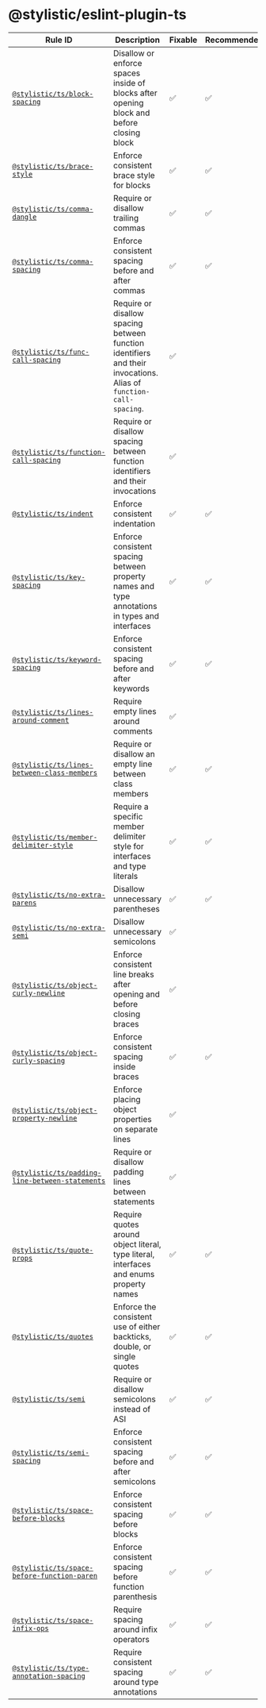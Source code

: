 <!--
/* GENERATED, DO NOT EDIT DIRECTLY */
-->

# @stylistic/eslint-plugin-ts

| Rule ID                                                                                    | Description                                                                                                       | Fixable | Recommended |
| ------------------------------------------------------------------------------------------ | ----------------------------------------------------------------------------------------------------------------- | ------- | ----------- |
| [`@stylistic/ts/block-spacing`](./rules/block-spacing)                                     | Disallow or enforce spaces inside of blocks after opening block and before closing block                          | ✅      | ✅          |
| [`@stylistic/ts/brace-style`](./rules/brace-style)                                         | Enforce consistent brace style for blocks                                                                         | ✅      | ✅          |
| [`@stylistic/ts/comma-dangle`](./rules/comma-dangle)                                       | Require or disallow trailing commas                                                                               | ✅      | ✅          |
| [`@stylistic/ts/comma-spacing`](./rules/comma-spacing)                                     | Enforce consistent spacing before and after commas                                                                | ✅      | ✅          |
| [`@stylistic/ts/func-call-spacing`](./rules/func-call-spacing)                             | Require or disallow spacing between function identifiers and their invocations. Alias of `function-call-spacing`. | ✅      |             |
| [`@stylistic/ts/function-call-spacing`](./rules/function-call-spacing)                     | Require or disallow spacing between function identifiers and their invocations                                    | ✅      |             |
| [`@stylistic/ts/indent`](./rules/indent)                                                   | Enforce consistent indentation                                                                                    | ✅      | ✅          |
| [`@stylistic/ts/key-spacing`](./rules/key-spacing)                                         | Enforce consistent spacing between property names and type annotations in types and interfaces                    | ✅      | ✅          |
| [`@stylistic/ts/keyword-spacing`](./rules/keyword-spacing)                                 | Enforce consistent spacing before and after keywords                                                              | ✅      | ✅          |
| [`@stylistic/ts/lines-around-comment`](./rules/lines-around-comment)                       | Require empty lines around comments                                                                               | ✅      |             |
| [`@stylistic/ts/lines-between-class-members`](./rules/lines-between-class-members)         | Require or disallow an empty line between class members                                                           | ✅      | ✅          |
| [`@stylistic/ts/member-delimiter-style`](./rules/member-delimiter-style)                   | Require a specific member delimiter style for interfaces and type literals                                        | ✅      | ✅          |
| [`@stylistic/ts/no-extra-parens`](./rules/no-extra-parens)                                 | Disallow unnecessary parentheses                                                                                  | ✅      | ✅          |
| [`@stylistic/ts/no-extra-semi`](./rules/no-extra-semi)                                     | Disallow unnecessary semicolons                                                                                   | ✅      |             |
| [`@stylistic/ts/object-curly-newline`](./rules/object-curly-newline)                       | Enforce consistent line breaks after opening and before closing braces                                            | ✅      |             |
| [`@stylistic/ts/object-curly-spacing`](./rules/object-curly-spacing)                       | Enforce consistent spacing inside braces                                                                          | ✅      | ✅          |
| [`@stylistic/ts/object-property-newline`](./rules/object-property-newline)                 | Enforce placing object properties on separate lines                                                               | ✅      |             |
| [`@stylistic/ts/padding-line-between-statements`](./rules/padding-line-between-statements) | Require or disallow padding lines between statements                                                              | ✅      |             |
| [`@stylistic/ts/quote-props`](./rules/quote-props)                                         | Require quotes around object literal, type literal, interfaces and enums property names                           | ✅      | ✅          |
| [`@stylistic/ts/quotes`](./rules/quotes)                                                   | Enforce the consistent use of either backticks, double, or single quotes                                          | ✅      | ✅          |
| [`@stylistic/ts/semi`](./rules/semi)                                                       | Require or disallow semicolons instead of ASI                                                                     | ✅      | ✅          |
| [`@stylistic/ts/semi-spacing`](./rules/semi-spacing)                                       | Enforce consistent spacing before and after semicolons                                                            | ✅      | ✅          |
| [`@stylistic/ts/space-before-blocks`](./rules/space-before-blocks)                         | Enforce consistent spacing before blocks                                                                          | ✅      | ✅          |
| [`@stylistic/ts/space-before-function-paren`](./rules/space-before-function-paren)         | Enforce consistent spacing before function parenthesis                                                            | ✅      | ✅          |
| [`@stylistic/ts/space-infix-ops`](./rules/space-infix-ops)                                 | Require spacing around infix operators                                                                            | ✅      | ✅          |
| [`@stylistic/ts/type-annotation-spacing`](./rules/type-annotation-spacing)                 | Require consistent spacing around type annotations                                                                | ✅      | ✅          |
